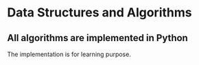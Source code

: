 # Data Structures and Algorithms
## All algorithms are implemented in Python
The implementation is for learning purpose.
